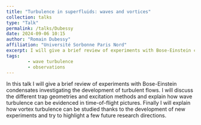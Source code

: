 ```yaml
---
title: "Turbulence in superfluids: waves and vortices"
collection: talks
type: "Talk"
permalink: /talks/Dubessy
date: 2024-09-06 10:15
author: "Romain Dubessy" 
affiliation: "Université Sorbonne Paris Nord"
excerpt: I will give a brief review of experiments with Bose-Einstein condensates.   
tags: 
        - wave turbulence
        - observations
---
```


In this talk I will give a brief review of experiments with Bose-Einstein condensates investigating the development of turbulent flows. I will discuss the different trap geometries and excitation methods and explain how wave turbulence can be evidenced in
time-of-flight pictures. Finally I will explain how vortex turbulence can be studied thanks to the development of new experiments and try to highlight a few future research directions.

